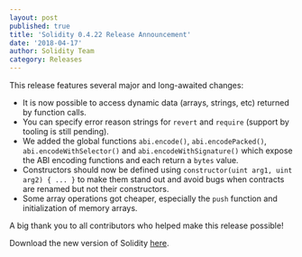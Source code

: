 ```yaml
---
layout: post
published: true
title: 'Solidity 0.4.22 Release Announcement'
date: '2018-04-17'
author: Solidity Team
category: Releases
---
```


This release features several major and long-awaited changes:

- It is now possible to access dynamic data (arrays, strings, etc) returned by
  function calls.
- You can specify error reason strings for `revert` and `require` (support by
  tooling is still pending).
- We added the global functions `abi.encode()`, `abi.encodePacked()`,
  `abi.encodeWithSelector()` and `abi.encodeWithSignature()` which expose the
  ABI encoding functions and each return a `bytes` value.
- Constructors should now be defined using
  `constructor(uint arg1, uint arg2) { ... }` to make them stand out and avoid
  bugs when contracts are renamed but not their constructors.
- Some array operations got cheaper, especially the `push` function and
  initialization of memory arrays.

A big thank you to all contributors who helped make this release possible!

Download the new version of Solidity
[here](https://github.com/ethereum/solidity/releases/tag/v0.4.22).
